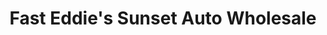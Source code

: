 ---
title: "Fast Eddie's Sunset Auto Wholesale"
url: /tacoma/fast-eddies-sunset-auto-wholesale/
shop: Autohaus
---